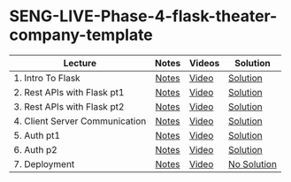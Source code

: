 # SENG-LIVE-Phase-4-flask-theater-company-template   



| Lecture | Notes | Videos | Solution |
| ------- | :---: | ------ | -------- |
| 1. Intro To Flask    |  [Notes](https://docs.google.com/document/d/1RNMlyxEzWZmMDnrksKrl97l6gWXH1rGYVNFEjimY16Y/edit?usp=sharing)     |  [Video]()   |   [Solution]()       |
| 2. Rest APIs with Flask pt1  |  [Notes](https://docs.google.com/document/d/1RNMlyxEzWZmMDnrksKrl97l6gWXH1rGYVNFEjimY16Y/edit?usp=sharing)     |   [Video]()      |    [Solution]()        |
| 3. Rest APIs with Flask pt2     |  [Notes](https://docs.google.com/document/d/1RNMlyxEzWZmMDnrksKrl97l6gWXH1rGYVNFEjimY16Y/edit?usp=sharing)     |  [Video]()        |    [Solution]()      |
| 4. Client Server Communication      |   [Notes](https://docs.google.com/document/d/1RNMlyxEzWZmMDnrksKrl97l6gWXH1rGYVNFEjimY16Y/edit?usp=sharing)    |   [Video]()    |  [Solution]()        |
| 5. Auth pt1     |  [Notes](https://docs.google.com/document/d/1RNMlyxEzWZmMDnrksKrl97l6gWXH1rGYVNFEjimY16Y/edit?usp=sharing)     |   [Video]()     |    [Solution]()         |
| 6. Auth p2     |   [Notes](https://docs.google.com/document/d/1RNMlyxEzWZmMDnrksKrl97l6gWXH1rGYVNFEjimY16Y/edit?usp=sharing)    |   [Video]()     |   [Solution]()       |
| 7. Deployment     |   [Notes](https://docs.google.com/document/d/1RNMlyxEzWZmMDnrksKrl97l6gWXH1rGYVNFEjimY16Y/edit?usp=sharing)    |    [Video]()    |    [No Solution]()      |